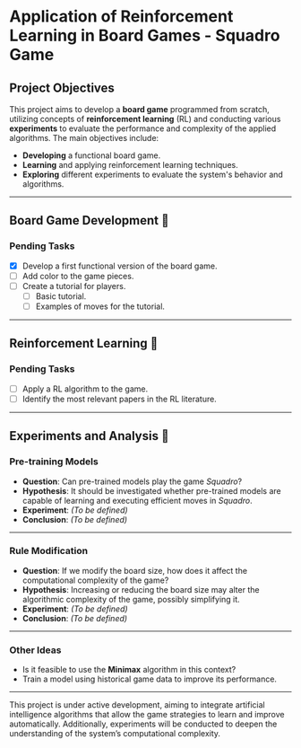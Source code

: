 # Application of Reinforcement Learning in Board Games - Squadro Game

## Project Objectives

This project aims to develop a **board game** programmed from scratch, utilizing concepts of **reinforcement learning** (RL) and conducting various **experiments** to evaluate the performance and complexity of the applied algorithms. The main objectives include:

- **Developing** a functional board game.
- **Learning** and applying reinforcement learning techniques.
- **Exploring** different experiments to evaluate the system's behavior and algorithms.

---

## Board Game Development 🎲

### Pending Tasks
- [x] Develop a first functional version of the board game.
- [ ] Add color to the game pieces.
- [ ] Create a tutorial for players.
    - [ ] Basic tutorial.
    - [ ] Examples of moves for the tutorial.

---

## Reinforcement Learning 🤖

### Pending Tasks
- [ ] Apply a RL algorithm to the game.
- [ ] Identify the most relevant papers in the RL literature.

---

## Experiments and Analysis 🧪

### Pre-training Models

- **Question**: Can pre-trained models play the game *Squadro*?
- **Hypothesis**: It should be investigated whether pre-trained models are capable of learning and executing efficient moves in *Squadro*.
- **Experiment**: *(To be defined)*
- **Conclusion**: *(To be defined)*

---

### Rule Modification

- **Question**: If we modify the board size, how does it affect the computational complexity of the game?
- **Hypothesis**: Increasing or reducing the board size may alter the algorithmic complexity of the game, possibly simplifying it.
- **Experiment**: *(To be defined)*
- **Conclusion**: *(To be defined)*

---

### Other Ideas

- Is it feasible to use the **Minimax** algorithm in this context?
- Train a model using historical game data to improve its performance.

---

This project is under active development, aiming to integrate artificial intelligence algorithms that allow the game strategies to learn and improve automatically. Additionally, experiments will be conducted to deepen the understanding of the system’s computational complexity.
